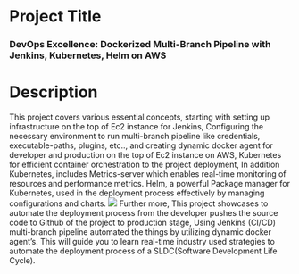 <h1>Project Title</h1><h3>DevOps Excellence: Dockerized Multi-Branch Pipeline with Jenkins, Kubernetes, Helm on AWS</h3>
<h1>Description</h1>
<p>This project covers various essential concepts, starting with setting up infrastructure on the top of Ec2 instance for Jenkins, Configuring the necessary environment to run multi-branch pipeline like credentials, executable-paths, plugins, etc.., and creating dynamic docker agent for developer and production on the top of Ec2 instance on AWS, Kubernetes for efficient container orchestration to the project deployment,
In addition Kubernetes, includes Metrics-server which enables real-time monitoring of resources and performance metrics. Helm, a powerful Package manager for Kubernetes, used in the deployment process effectively by managing configurations and charts.
<img src="https://cdn-images-1.medium.com/max/800/1*qqnFCiBcLP-khMfTAXAIpw.gif">
Further more, This project showcases to automate the deployment process from the developer pushes the source code to Github of the project to production stage, Using Jenkins (CI/CD) multi-branch pipeline automated the things by utilizing dynamic docker agent’s. This will guide you to learn
real-time industry used strategies to automate the deployment process of a SLDC(Software Development Life Cycle).</p>
